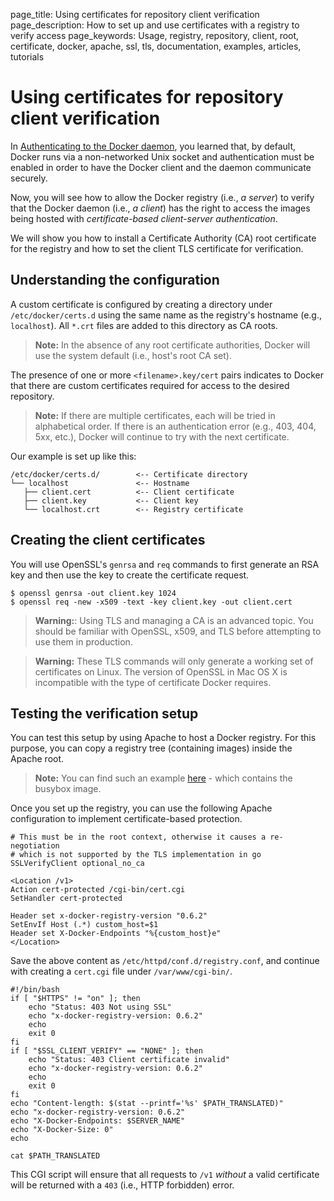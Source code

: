 page_title: Using certificates for repository client verification
page_description: How to set up and use certificates with a registry to verify access
page_keywords: Usage, registry, repository, client, root, certificate, docker, apache, ssl, tls, documentation, examples, articles, tutorials

# Using certificates for repository client verification

In [Authenticating to the Docker daemon](/articles/authentication), you learned
that, by default, Docker runs via a non-networked Unix socket and authentication
must be enabled in order to have the Docker client and the daemon communicate
securely.

Now, you will see how to allow the Docker registry (i.e., *a server*) to
verify that the Docker daemon (i.e., *a client*) has the right to access the
images being hosted with *certificate-based client-server authentication*.

We will show you how to install a Certificate Authority (CA) root certificate
for the registry and how to set the client TLS certificate for verification.

## Understanding the configuration

A custom certificate is configured by creating a directory under
`/etc/docker/certs.d` using the same name as the registry's hostname (e.g.,
`localhost`). All `*.crt` files are added to this directory as CA roots.

> **Note:**
> In the absence of any root certificate authorities, Docker
> will use the system default (i.e., host's root CA set).

The presence of one or more `<filename>.key/cert` pairs indicates to Docker
that there are custom certificates required for access to the desired
repository.

> **Note:**
> If there are multiple certificates, each will be tried in alphabetical
> order. If there is an authentication error (e.g., 403, 404, 5xx, etc.), Docker
> will continue to try with the next certificate.

Our example is set up like this:

    /etc/docker/certs.d/        <-- Certificate directory
    └── localhost               <-- Hostname
       ├── client.cert          <-- Client certificate
       ├── client.key           <-- Client key
       └── localhost.crt        <-- Registry certificate

## Creating the client certificates

You will use OpenSSL's `genrsa` and `req` commands to first generate an RSA
key and then use the key to create the certificate request.

    $ openssl genrsa -out client.key 1024
    $ openssl req -new -x509 -text -key client.key -out client.cert

> **Warning:**:
> Using TLS and managing a CA is an advanced topic.
> You should be familiar with OpenSSL, x509, and TLS before
> attempting to use them in production.

> **Warning:**
> These TLS commands will only generate a working set of certificates on Linux.
> The version of OpenSSL in Mac OS X is incompatible with the type of
> certificate Docker requires.

## Testing the verification setup

You can test this setup by using Apache to host a Docker registry.
For this purpose, you can copy a registry tree (containing images) inside
the Apache root.

> **Note:**
> You can find such an example [here](
> http://people.gnome.org/~alexl/v1.tar.gz) - which contains the busybox image.

Once you set up the registry, you can use the following Apache configuration
to implement certificate-based protection.

    # This must be in the root context, otherwise it causes a re-negotiation
    # which is not supported by the TLS implementation in go
    SSLVerifyClient optional_no_ca

    <Location /v1>
    Action cert-protected /cgi-bin/cert.cgi
    SetHandler cert-protected

    Header set x-docker-registry-version "0.6.2"
    SetEnvIf Host (.*) custom_host=$1
    Header set X-Docker-Endpoints "%{custom_host}e"
    </Location>

Save the above content as `/etc/httpd/conf.d/registry.conf`, and
continue with creating a `cert.cgi` file under `/var/www/cgi-bin/`.

    #!/bin/bash
    if [ "$HTTPS" != "on" ]; then
        echo "Status: 403 Not using SSL"
        echo "x-docker-registry-version: 0.6.2"
        echo
        exit 0
    fi
    if [ "$SSL_CLIENT_VERIFY" == "NONE" ]; then
        echo "Status: 403 Client certificate invalid"
        echo "x-docker-registry-version: 0.6.2"
        echo
        exit 0
    fi
    echo "Content-length: $(stat --printf='%s' $PATH_TRANSLATED)"
    echo "x-docker-registry-version: 0.6.2"
    echo "X-Docker-Endpoints: $SERVER_NAME"
    echo "X-Docker-Size: 0"
    echo

    cat $PATH_TRANSLATED

This CGI script will ensure that all requests to `/v1` *without* a valid
certificate will be returned with a `403` (i.e., HTTP forbidden) error.
